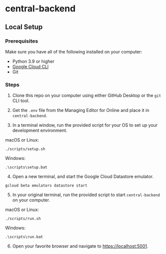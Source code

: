 # central-backend

## Local Setup

### Prerequisites

Make sure you have all of the following installed on your computer:

- Python 3.9 or higher
- [Google Cloud CLI](https://cloud.google.com/sdk/docs/install)
- Git

### Steps

1. Clone this repo on your computer using either GitHub Desktop or the `git` CLI tool.

2. Get the `.env` file from the Managing Editor for Online and place it in `central-backend`.

3. In a terminal window, run the provided script for your OS to set up your development environment.

macOS or Linux:
```
./scripts/setup.sh
```

Windows:
```
.\scripts\setup.bat
```

4. Open a new terminal, and start the Google Cloud Datastore emulator.

```
gcloud beta emulators datastore start
```

5. In your original terminal, run the provided script to start `central-backend` on your computer.

macOS or Linux:
```
./scripts/run.sh
```

Windows:
```
.\scripts\run.bat
```

6. Open your favorite browser and navigate to <https://localhost:5001>.
